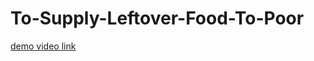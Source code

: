 # To-Supply-Leftover-Food-To-Poor
[demo video link](https://drive.google.com/file/d/1h4oPeHdjsht1QcGpTCUpG3b5dp60TDlz/view?usp=drivesdk)
